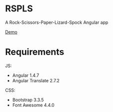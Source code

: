# RSPLS
A Rock-Scissors-Paper-Lizard-Spock Angular app

[Demo](http://sevdog.github.io/projects/rspls/index.html)

# Requirements
JS:
- Angular 1.4.7
- Angular Translate 2.7.2

CSS:
- Bootstrap 3.3.5
- Font Awesome 4.4.0


